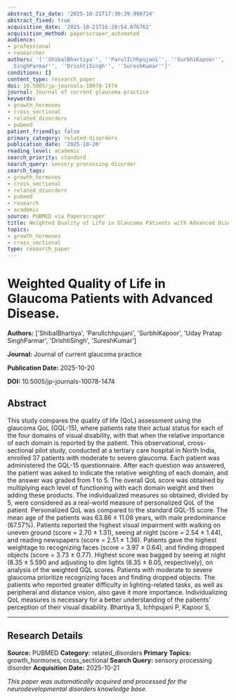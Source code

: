 ```yaml
---
abstract_fix_date: '2025-10-21T17:30:39.998734'
abstract_fixed: true
acquisition_date: '2025-10-21T16:20:54.876762'
acquisition_method: paperscraper_automated
audience:
- professional
- researcher
authors: '[''ShibalBhartiya'', ''ParulIchhpujani'', ''SurbhiKapoor'', ''Uday Pratap
  SinghParmar'', ''DrishtiSingh'', ''SureshKumar'']'
conditions: []
content_type: research_paper
doi: 10.5005/jp-journals-10078-1474
journal: Journal of current glaucoma practice
keywords:
- growth_hormones
- cross_sectional
- related_disorders
- pubmed
patient_friendly: false
primary_category: related-disorders
publication_date: '2025-10-20'
reading_level: academic
search_priority: standard
search_query: sensory processing disorder
search_tags:
- growth_hormones
- cross_sectional
- related_disorders
- pubmed
- research
- academic
source: PUBMED via Paperscraper
title: Weighted Quality of Life in Glaucoma Patients with Advanced Disease.
topics:
- growth_hormones
- cross_sectional
type: research_paper
---
```


# Weighted Quality of Life in Glaucoma Patients with Advanced Disease.

**Authors:** ['ShibalBhartiya', 'ParulIchhpujani', 'SurbhiKapoor', 'Uday Pratap SinghParmar', 'DrishtiSingh', 'SureshKumar']

**Journal:** Journal of current glaucoma practice

**Publication Date:** 2025-10-20

**DOI:** 10.5005/jp-journals-10078-1474

## Abstract

This study compares the quality of life (QoL) assessment using the glaucoma QoL (GQL-15), where patients rate their actual status for each of the four domains of visual disability, with that when the relative importance of each domain is reported by the patient.
This observational, cross-sectional pilot study, conducted at a tertiary care hospital in North India, enrolled 37 patients with moderate to severe glaucoma. Each patient was administered the GQL-15 questionnaire. After each question was answered, the patient was asked to indicate the relative weighting of each domain, and the answer was graded from 1 to 5. The overall QoL score was obtained by multiplying each level of functioning with each domain weight and then adding these products. The individualized measures so obtained, divided by 5, were considered as a real-world measure of personalized QoL of the patient. Personalized QoL was compared to the standard GQL-15 score.
The mean age of the patients was 63.86 ± 11.08 years, with male predominance (67.57%). Patients reported the highest visual impairment with walking on uneven ground (score = 2.70 ± 1.31), seeing at night (score = 2.54 ± 1.44), and reading newspapers (score = 2.51 ± 1.36). Patients gave the highest weightage to recognizing faces (score = 3.97 ± 0.64), and finding dropped objects (score = 3.73 ± 0.77). Highest score was bagged by seeing at night (8.35 ± 5.590 and adjusting to dim lights (8.35 ± 6.05, respectively), on analysis of the weighted GQL scores.
Patients with moderate to severe glaucoma prioritize recognizing faces and finding dropped objects. The patients who reported greater difficulty in lighting-related tasks, as well as peripheral and distance vision, also gave it more importance. Individualizing QoL measures is necessary for a better understanding of the patients' perception of their visual disability.
Bhartiya S, Ichhpujani P, Kapoor S, 

---

## Research Details

**Source:** PUBMED
**Category:** related_disorders
**Primary Topics:** growth_hormones, cross_sectional
**Search Query:** sensory processing disorder
**Acquisition Date:** 2025-10-21

*This paper was automatically acquired and processed for the neurodevelopmental disorders knowledge base.*
